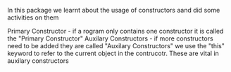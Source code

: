In this package we learnt about the usage of constructors aand did some activities on them

Primary Constructor - if a rogram only contains one constructor it is called the "Primary Constructor"
Auxilary Constructors - if more constructors need to be added they are called "Auxilary Constructors"
we use the "this" keyword to refer to the current object in the contrucotr. These are vital in auxilary constructors
